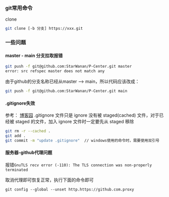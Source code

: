 ### git常用命令
clone
```sh
git clone [-b 分支] https://xxx.git
```




### 一些问题
#### master - main 分支拉取报错
```sh
git push -f git@github.com:StarWanan/P-Center.git master
error: src refspec master does not match any
```

由于github的分支名称已经从master --> main，所以代码应该改成：
```sh
git push -f git@github.com:StarWanan/P-Center.git main
```


#### .gitignore失效
参考： [博客园](https://www.cnblogs.com/goloving/p/15017769.html)
.gitignore 文件只是 ignore 没有被 staged(cached) 文件，对于已经被 staged 的文件，加入 ignore 文件时一定要先从 staged 移除
```sh
git rm -r --cached .
git add .
git commit -m "update .gitignore"  // windows使用的命令时，需要使用双引号
```



#### 服务器-github代理问题
报错`GnuTLS recv error (-110): The TLS connection was non-properly terminated`

取消代理即可恢复正常，执行下面的命令即可

```
git config --global --unset http.https://github.com.proxy
```

